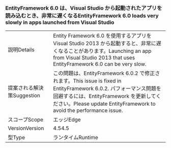 ### <a name="entityframework-60-loads-very-slowly-in-apps-launched-from-visual-studio"></a><span data-ttu-id="59721-101">EntityFramework 6.0 は、Visual Studio から起動されたアプリを読み込むとき、非常に遅くなる</span><span class="sxs-lookup"><span data-stu-id="59721-101">EntityFramework 6.0 loads very slowly in apps launched from Visual Studio</span></span>

|   |   |
|---|---|
|<span data-ttu-id="59721-102">説明</span><span class="sxs-lookup"><span data-stu-id="59721-102">Details</span></span>|<span data-ttu-id="59721-103">Entity Framework 6.0 を使用するアプリを Visual Studio 2013 から起動すると、非常に遅くなることがあります。</span><span class="sxs-lookup"><span data-stu-id="59721-103">Launching an app from Visual Studio 2013 that uses EntityFramework 6.0 can be very slow.</span></span>|
|<span data-ttu-id="59721-104">提案される解決策</span><span class="sxs-lookup"><span data-stu-id="59721-104">Suggestion</span></span>|<span data-ttu-id="59721-105">この問題は、EntityFramework 6.0.2 で修正されます。</span><span class="sxs-lookup"><span data-stu-id="59721-105">This issue is fixed in EntityFramework 6.0.2.</span></span> <span data-ttu-id="59721-106">パフォーマンス問題を回避するには、EntityFramework を更新してください。</span><span class="sxs-lookup"><span data-stu-id="59721-106">Please update EntityFramework to avoid the performance issue.</span></span>|
|<span data-ttu-id="59721-107">スコープ</span><span class="sxs-lookup"><span data-stu-id="59721-107">Scope</span></span>|<span data-ttu-id="59721-108">エッジ</span><span class="sxs-lookup"><span data-stu-id="59721-108">Edge</span></span>|
|<span data-ttu-id="59721-109">Version</span><span class="sxs-lookup"><span data-stu-id="59721-109">Version</span></span>|<span data-ttu-id="59721-110">4.5</span><span class="sxs-lookup"><span data-stu-id="59721-110">4.5</span></span>|
|<span data-ttu-id="59721-111">型</span><span class="sxs-lookup"><span data-stu-id="59721-111">Type</span></span>|<span data-ttu-id="59721-112">ランタイム</span><span class="sxs-lookup"><span data-stu-id="59721-112">Runtime</span></span>|

